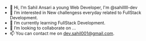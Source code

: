 - 👋 Hi, I’m Sahil Ansari a young Web Developer, I'm @sahilllll-dev
- 👀 I’m interested in New challengess everyday related to FullStack Development.
- 🌱 I’m currently learning FullStack Development.
- 💞️ I’m looking to collaborate on ...
- 📫 You can contact me on dev.sahil001@gmail.com.

<!---
sahilllll-dev/sahilllll-dev is a ✨ special ✨ repository because its `README.md` (this file) appears on your GitHub profile.
You can click the Preview link to take a look at your changes.
--->
